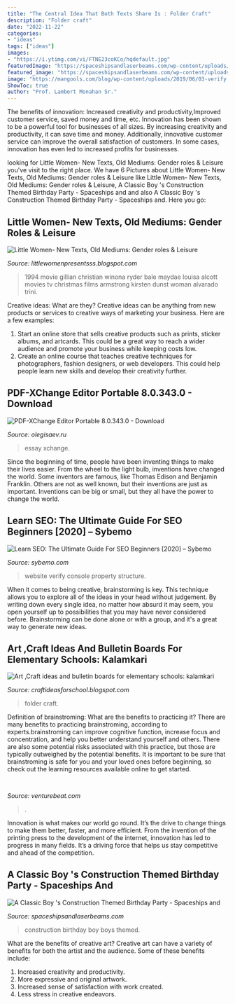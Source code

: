 ```yaml
---
title: "The Central Idea That Both Texts Share Is : Folder Craft"
description: "Folder craft"
date: "2022-11-22"
categories:
- "ideas"
tags: ["ideas"]
images:
- "https://i.ytimg.com/vi/FTNE23coKCo/hqdefault.jpg"
featuredImage: "https://spaceshipsandlaserbeams.com/wp-content/uploads/2015/09/construction-birthday-party-ideas-for-boys.jpg"
featured_image: "https://spaceshipsandlaserbeams.com/wp-content/uploads/2015/09/construction-birthday-party-ideas-for-boys.jpg"
image: "https://mangools.com/blog/wp-content/uploads/2019/06/03-verify.png"
ShowToc: true
author: "Prof. Lambert Monahan Sr."
---
```



The benefits of innovation: Increased creativity and productivity,Improved customer service, saved money and time, etc.
Innovation has been shown to be a powerful tool for businesses of all sizes. By increasing creativity and productivity, it can save time and money. Additionally, innovative customer service can improve the overall satisfaction of customers. In some cases, innovation has even led to increased profits for businesses.

	

		
looking for Little Women- New Texts, Old Mediums: Gender roles &amp; Leisure you've visit to the right place. We have 6 Pictures about Little Women- New Texts, Old Mediums: Gender roles &amp; Leisure like Little Women- New Texts, Old Mediums: Gender roles &amp; Leisure, A Classic Boy &#039;s Construction Themed Birthday Party - Spaceships and and also A Classic Boy &#039;s Construction Themed Birthday Party - Spaceships and. Here you go:
		
    
## Little Women- New Texts, Old Mediums: Gender Roles &amp; Leisure

<img loading=lazy src="http://1.bp.blogspot.com/-gkJZ9n_SGdM/TgmTCm3I4WI/AAAAAAAAAAU/NAqhUdSXvH4/w1200-h630-p-k-no-nu/Little_Women_9909_Medium.jpg" onerror="this.onerror=null;this.src='https://tse2.mm.bing.net/th?id=OIP.DmVFjVJSbvq5w1i_DieAUQHaE4&amp;pid=15.1';" alt="Little Women- New Texts, Old Mediums: Gender roles &amp; Leisure">

_Source: littlewomenpresentsss.blogspot.com_

>1994 movie gillian christian winona ryder bale maydae louisa alcott movies tv christmas films armstrong kirsten dunst woman alvarado trini. 

	

Creative ideas: What are they?
Creative ideas can be anything from new products or services to creative ways of marketing your business. Here are a few examples:
1. Start an online store that sells creative products such as prints, sticker albums, and artcards. This could be a great way to reach a wider audience and promote your business while keeping costs low.
2. Create an online course that teaches creative techniques for photographers, fashion designers, or web developers. This could help people learn new skills and develop their creativity further.

    
## PDF-XChange Editor Portable 8.0.343.0 - Download

<img loading=lazy src="https://i.ytimg.com/vi/FTNE23coKCo/hqdefault.jpg" onerror="this.onerror=null;this.src='https://tse1.mm.bing.net/th?id=OIP.4bW9hY5Ngp1oyOLsfcDnZAHaFj&amp;pid=15.1';" alt="PDF-XChange Editor Portable 8.0.343.0 - Download">

_Source: olegisaev.ru_

>essay xchange. 

	

Since the beginning of time, people have been inventing things to make their lives easier. From the wheel to the light bulb, inventions have changed the world. Some inventors are famous, like Thomas Edison and Benjamin Franklin. Others are not as well known, but their inventions are just as important. Inventions can be big or small, but they all have the power to change the world.

    
## Learn SEO: The Ultimate Guide For SEO Beginners [2020] – Sybemo

<img loading=lazy src="https://mangools.com/blog/wp-content/uploads/2019/06/03-verify.png" onerror="this.onerror=null;this.src='https://tse4.mm.bing.net/th?id=OIP.axl04VyDfnr9JoR4oLxtdgHaF9&amp;pid=15.1';" alt="Learn SEO: The Ultimate Guide For SEO Beginners [2020] – Sybemo">

_Source: sybemo.com_

>website verify console property structure. 

	

When it comes to being creative, brainstorming is key. This technique allows you to explore all of the ideas in your head without judgement. By writing down every single idea, no matter how absurd it may seem, you open yourself up to possibilities that you may have never considered before. Brainstorming can be done alone or with a group, and it's a great way to generate new ideas.

    
## Art ,Craft Ideas And Bulletin Boards For Elementary Schools: Kalamkari

<img loading=lazy src="http://2.bp.blogspot.com/-Q0cs9ICisIk/U-G-voXKj8I/AAAAAAAAA4E/HReGKmufsEQ/s1600/photo+2.JPG" onerror="this.onerror=null;this.src='https://tse3.mm.bing.net/th?id=OIP.IWkKbjLbDlfsV9u8pRls4wHaHg&amp;pid=15.1';" alt="Art ,Craft ideas and bulletin boards for elementary schools: kalamkari">

_Source: craftideasforschool.blogspot.com_

>folder craft. 

	

Definition of brainstroming: What are the benefits to practicing it?
There are many benefits to practicing brainstroming, according to experts.brainstroming can improve cognitive function, increase focus and concentration, and help you better understand yourself and others. There are also some potential risks associated with this practice, but those are typically outweighed by the potential benefits. It is important to be sure that brainstroming is safe for you and your loved ones before beginning, so check out the learning resources available online to get started.

    
## 

<img loading=lazy src="https://venturebeat.com/wp-content/uploads/2018/09/IMG_20180903_100317.jpg?w=664" onerror="this.onerror=null;this.src='https://tse4.mm.bing.net/th?id=OIP.RDcB-YLVyI_c210PUJidMgHaGr&amp;pid=15.1';" alt="">

_Source: venturebeat.com_

>. 

	

Innovation is what makes our world go round. It’s the drive to change things to make them better, faster, and more efficient. From the invention of the printing press to the development of the internet, innovation has led to progress in many fields. It’s a driving force that helps us stay competitive and ahead of the competition.

    
## A Classic Boy &#039;s Construction Themed Birthday Party - Spaceships And

<img loading=lazy src="https://spaceshipsandlaserbeams.com/wp-content/uploads/2015/09/construction-birthday-party-ideas-for-boys.jpg" onerror="this.onerror=null;this.src='https://tse1.mm.bing.net/th?id=OIP.yuQDS7gBGUA30EWQisW7DQHaLH&amp;pid=15.1';" alt="A Classic Boy &#039;s Construction Themed Birthday Party - Spaceships and">

_Source: spaceshipsandlaserbeams.com_

>construction birthday boy boys themed. 

	

What are the benefits of creative art?
Creative art can have a variety of benefits for both the artist and the audience. Some of these benefits include: 
1. Increased creativity and productivity.
2. More expressive and original artwork.
3. Increased sense of satisfaction with work created. 
4. Less stress in creative endeavors.

